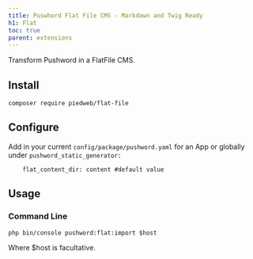 ```yaml
---
title: Puswhord Flat File CMS - Markdown and Twig Ready
h1: Flat
toc: true
parent: extensions
---
```


Transform Pushword in a FlatFile CMS.

## Install

```
composer require piedweb/flat-file
```

## Configure

Add in your current `config/package/pushword.yaml` for an App or globally under `pushword_static_generator:`

```
    flat_content_dir: content #default value
```

## Usage

### Command Line

```
php bin/console pushword:flat:import $host
```

Where $host is facultative.

```

```
